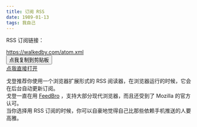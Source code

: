 ```yaml
---
title: 订阅 RSS
date: 1989-01-13
tags: 我自己
---
```


RSS 订阅链接：  

<span id="RSSlink">https://walkedby.com/atom.xml</span><br>
<button id="copyRSSlink">点我复制到剪贴板</button><br>
<a id="RSSlinka" href="/atom.xml">点我直接打开</a>
<script>
    (function () {
        var ak = document.getElementById("RSSlinka")
        var span = document.getElementById("RSSlink")
        var link = ak.href
        span.innerText = ak.href
        var but = document.getElementById("copyRSSlink")
        var lastTimeout = -1
        but.onclick = function () {
            if (lastTimeout != -1) {
                clearTimeout(lastTimeout)
            }
            navigator.clipboard.writeText(link)
            but.innerText = "复制成功"
            lastTimeout = setTimeout(function () {
                but.innerText = "点我复制到剪贴板"
                lastTimeout = -1
            }, 1000)
        }
    })();
</script>

戈登推荐你使用一个浏览器扩展形式的 RSS 阅读器，在浏览器运行的时候，它会在后台自动更新订阅。   
戈登一直在用 [FeedBro](https://nodetics.com/feedbro/) ，支持大部分现代浏览器，而且还受到了 Mozilla 的官方认可。    
当你选择用 RSS 订阅的时候，你可以自豪地觉得自己比那些依赖手机推送的人要高雅。  


